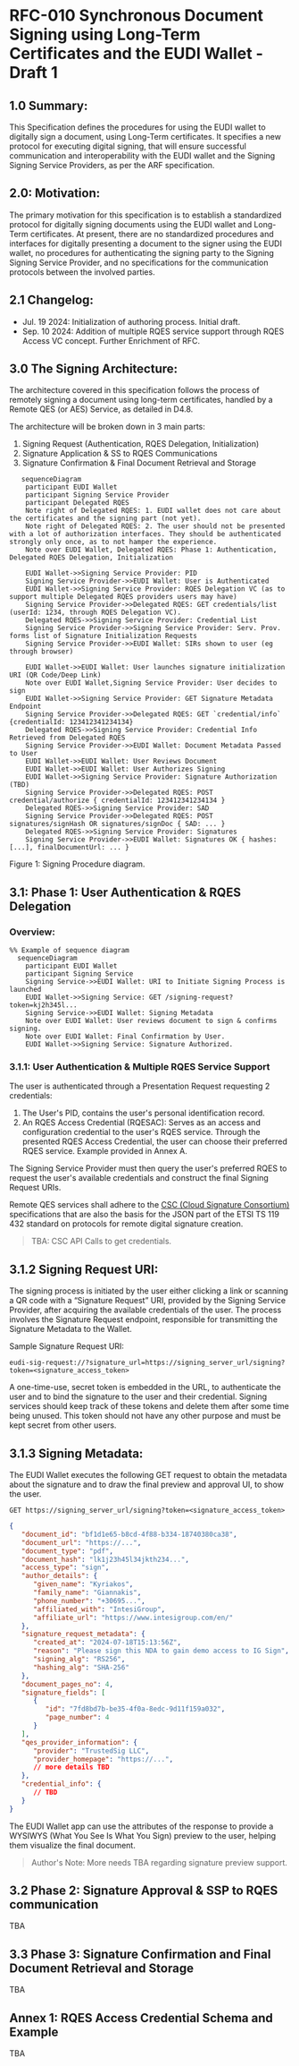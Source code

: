 # RFC-010 Synchronous Document Signing using Long-Term Certificates and the EUDI Wallet - Draft 1

## 1.0 Summary:

This Specification defines the procedures for using the EUDI wallet to digitally sign a document, using Long-Term certificates. It specifies a new protocol for executing digital signing, that will ensure successful communication and interoperability with the EUDI wallet and the Signing Signing Service Providers, as per the ARF specification.

## 2.0: Motivation:

The primary motivation for this specification is to establish a standardized protocol for digitally signing documents using the EUDI wallet and Long-Term certificates. At present, there are no standardized procedures and interfaces for digitally presenting a document to the signer using the EUDI wallet, no procedures for authenticating the signing party to the Signing Signing Service Provider, and no specifications for the communication protocols between the involved parties.

## 2.1 Changelog:

- Jul. 19 2024: Initialization of authoring process. Initial draft.
- Sep. 10 2024: Addition of multiple RQES service support through RQES Access VC concept. Further Enrichment of RFC.

## 3.0 The Signing Architecture:

The architecture covered in this specification follows the process of remotely signing a document using long-term certificates, handled by a Remote QES (or AES) Service, as detailed in D4.8.

The architecture will be broken down in 3 main parts:
1.	Signing Request (Authentication, RQES Delegation, Initialization)
2.	Signature Application & SS to RQES Communications 
3.	Signature Confirmation & Final Document Retrieval and Storage

```mermaid
   sequenceDiagram
    participant EUDI Wallet
    participant Signing Service Provider
    participant Delegated RQES
    Note right of Delegated RQES: 1. EUDI wallet does not care about the certificates and the signing part (not yet).
    Note right of Delegated RQES: 2. The user should not be presented with a lot of authorization interfaces. They should be authenticated strongly only once, as to not hamper the experience.
    Note over EUDI Wallet, Delegated RQES: Phase 1: Authentication, Delegated RQES Delegation, Initialization

    EUDI Wallet->>Signing Service Provider: PID
    Signing Service Provider->>EUDI Wallet: User is Authenticated
    EUDI Wallet->>Signing Service Provider: RQES Delegation VC (as to support multiple Delegated RQES providers users may have)
    Signing Service Provider->>Delegated RQES: GET credentials/list (userId: 1234, through RQES Delegation VC).
    Delegated RQES->>Signing Service Provider: Credential List
    Signing Service Provider->>Signing Service Provider: Serv. Prov. forms list of Signature Initialization Requests
    Signing Service Provider->>EUDI Wallet: SIRs shown to user (eg through browser)

    EUDI Wallet->>EUDI Wallet: User launches signature initialization URI (QR Code/Deep Link)
    Note over EUDI Wallet,Signing Service Provider: User decides to sign
    EUDI Wallet->>Signing Service Provider: GET Signature Metadata Endpoint
    Signing Service Provider->>Delegated RQES: GET `credential/info` {credentialId: 123412341234134}
    Delegated RQES->>Signing Service Provider: Credential Info Retrieved from Delegated RQES
    Signing Service Provider->>EUDI Wallet: Document Metadata Passed to User
    EUDI Wallet->>EUDI Wallet: User Reviews Document
    EUDI Wallet->>EUDI Wallet: User Authorizes Signing
    EUDI Wallet->>Signing Service Provider: Signature Authorization (TBD)
    Signing Service Provider->>Delegated RQES: POST credential/authorize { credentialId: 123412341234134 }
    Delegated RQES->>Signing Service Provider: SAD
    Signing Service Provider->>Delegated RQES: POST signatures/signHash OR signatures/signDoc { SAD: ... }
    Delegated RQES->>Signing Service Provider: Signatures
    Signing Service Provider->>EUDI Wallet: Signatures OK { hashes: [...], finalDocumentUrl: ... }
```
Figure 1: Signing Procedure diagram.

## 3.1: Phase 1: User Authentication & RQES Delegation

### Overview:

```mermaid
%% Example of sequence diagram
  sequenceDiagram
    participant EUDI Wallet
    participant Signing Service
    Signing Service->>EUDI Wallet: URI to Initiate Signing Process is launched
    EUDI Wallet->>Signing Service: GET /signing-request?token=kj2h345l...
    Signing Service->>EUDI Wallet: Signing Metadata
    Note over EUDI Wallet: User reviews document to sign & confirms signing.
    Note over EUDI Wallet: Final Confirmation by User.
    EUDI Wallet->>Signing Service: Signature Authorized.
```


### 3.1.1: User Authentication & Multiple RQES Service Support

The user is authenticated through a Presentation Request requesting 2 credentials:

1. The User's PID, contains the user's personal identification record.
2. An RQES Access Credential (RQESAC): Serves as an access and configuration credential to the user's RQES service. Through the presented RQES Access Credential, the user can choose their preferred RQES service. Example provided in Annex A.

The Signing Service Provider must then query the user's preferred RQES to request the user's available credentials and construct the final Signing Request URIs.

Remote QES services shall adhere to the [CSC (Cloud Signature Consortium)](https://cloudsignatureconsortium.org/wp-content/uploads/2023/04/csc-api-v2.0.0.2.pdf) specifications that are also the basis for the JSON part of the ETSI TS 119 432 standard on protocols for remote digital signature creation.

> TBA: CSC API Calls to get credentials.

## 3.1.2 Signing Request URI:

The signing process is initiated by the user either clicking a link or scanning a QR code with a “Signature Request” URI, provided by the Signing Service Provider, after acquiring the available credentials of the user. The process involves the Signature Request endpoint, responsible for transmitting the Signature Metadata to the Wallet.

Sample Signature Request URI:

```
eudi-sig-request://?signature_url=https://signing_server_url/signing?token=<signature_access_token>
```

A one-time-use, secret token is embedded in the URL, to authenticate the user and to bind the signature to the user and their credential. Signing services should keep track of these tokens and delete them after some time being unused. This token should not have any other purpose and must be kept secret from other users.

## 3.1.3 Signing Metadata:

The EUDI Wallet executes the following GET request to obtain the metadata about the signature and to draw the final preview and approval UI, to show the user.

```
GET https://signing_server_url/signing?token=<signature_access_token>
```

```json
{
   "document_id": "bf1d1e65-b8cd-4f88-b334-18740380ca38",
   "document_url": "https://...",
   "document_type": "pdf",
   "document_hash": "lk1j23h45l34jkth234...",
   "access_type": "sign",
   "author_details": {
      "given_name": "Kyriakos",
      "family_name": "Giannakis",
      "phone_number": "+30695...",
      "affiliated_with": "IntesiGroup",
      "affiliate_url": "https://www.intesigroup.com/en/"
   },
   "signature_request_metadata": {
      "created_at": "2024-07-18T15:13:56Z",
      "reason": "Please sign this NDA to gain demo access to IG Sign",
      "signing_alg": "RS256",
      "hashing_alg": "SHA-256"
   },
   "document_pages_no": 4,
   "signature_fields": [
      {
         "id": "7fd8bd7b-be35-4f0a-8edc-9d11f159a032",
         "page_number": 4
      }
   ],
   "qes_provider_information": {
      "provider": "TrustedSig LLC",
      "provider_homepage": "https://...",
      // more details TBD
   },
   "credential_info": {
      // TBD
   }
}
```

The EUDI Wallet app can use the attributes of the response to provide a WYSIWYS (What You See Is What You Sign) preview to the user, helping them visualize the final document. 

> Author's Note: More needs TBA regarding signature preview support.

## 3.2 Phase 2: Signature Approval & SSP to RQES communication

TBA

## 3.3 Phase 3: Signature Confirmation and Final Document Retrieval and Storage

TBA

## Annex 1: RQES Access Credential Schema and Example

TBA